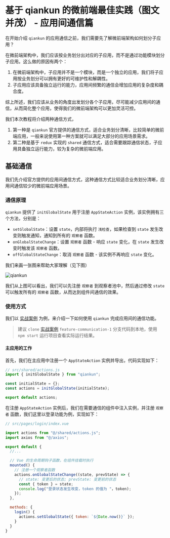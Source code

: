 # 基于 qiankun 的微前端最佳实践（图文并茂） - 应用间通信篇

在开始介绍 `qiankun` 的应用通信之前，我们需要先了解微前端架构如何划分子应用？

在微前端架构中，我们应该按业务划分出对应的子应用，而不是通过功能模块划分子应用。这么做的原因有两个：

1. 在微前端架构中，子应用并不是一个模块，而是一个独立的应用，我们将子应用按业务划分可以拥有更好的可维护性和解耦性。
2. 子应用应该具备独立运行的能力，应用间频繁的通信会增加应用的复杂度和耦合度。

综上所述，我们应该从业务的角度出发划分各个子应用，尽可能减少应用间的通信，从而简化整个应用，使得我们的微前端架构可以更加灵活可控。

我们本次教程将介绍两种通信方式，

1. 第一种是 `qiankun` 官方提供的通信方式，适合业务划分清晰，比较简单的微前端应用，一般来说使用第一种方案就可以满足大部分的应用场景需求。
2. 第二种是基于 `redux` 实现的 `shared` 通信方式，适合需要跟踪通信状态，子应用具备独立运行能力，较为复杂的微前端应用。

## 基础通信

我们先介绍官方提供的应用间通信方式，这种通信方式比较适合业务划分清晰，应用间通信较少的微前端应用场景。

### 通信原理

`qiankun` 提供了 `initGlobalState` 用于注册 `AppStateAction` 实例，该实例拥有三个方法，分别是：

- `setGlobalState`：设置 `state`，内部将执行 `浅检查`，如果检查到 `state` 发生改变则触发通知，通知到所有的 `观察者` 函数。
- `onGlobalStateChange`：设置 `观察者` 函数 - 响应 `state` 变化，在 `state` 发生改变时触发该 `观察者` 函数。
- `offGlobalStateChange`：取消 `观察者` 函数 - 该实例不再响应 `state` 变化。

我们来画一张图来帮助大家理解（见下图）

![qiankun](http://shadows-mall.oss-cn-shenzhen.aliyuncs.com/images/blogs/qiankun_practice/3.png)

我们从上图可以看出，我们可以先注册 `观察者` 到观察者池中，然后通过修改 `state` 可以触发所有的 `观察者` 函数，从而达到组件间通信的效果。

### 使用方式

我们以 [实战案例](https://github.com/a1029563229/micro-front-template) 为例，来介绍一下如何使用 `qiankun` 完成应用间的通信功能。

> 建议 `clone` [实战案例](https://github.com/a1029563229/micro-front-template) `feature-communication-1` 分支代码到本地，使用 `npm start` 运行项目查看实际运行结果。

#### 主应用的工作

首先，我们在主应用中注册一个 `AppStateAction` 实例并导出，代码实现如下：

```js
// src/shared/actions.js
import { initGlobalState } from "qiankun";

const initialState = {};
const actions = initGlobalState(initialState);

export default actions;
```

在注册 `AppStateAction` 实例后，我们在需要通信的组件中注入实例，并注册 `观察者` 函数，我们这里以登录功能为例，实现如下：

```js
// src/pages/login/index.vue

import actions from "@/shared/actions.js";
import axios from "@/axios";

export default {
  //...

  // Vue 的生命周期钩子函数，在组件挂载时执行
  mounted() {
    // 注册一个观察者函数
    actions.onGlobalStateChange((state, prevState) => {
      // state: 变更后的状态; prevState: 变更前的状态
      const { token } = state;
      console.log("登录状态发生改变，token 的值为 "，token);
    });
  },

  methods: {
    login() {
      actions.setGlobalState({ token: `${Date.now()}` });
    }
  }
}
```
